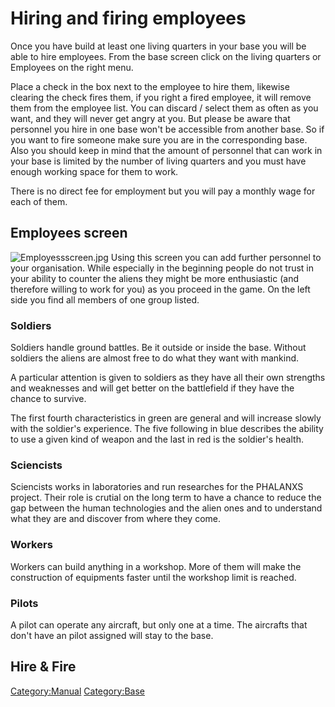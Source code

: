 # Hiring and firing employees

Once you have build at least one living quarters in your base you will
be able to hire employees. From the base screen click on the living
quarters or Employees on the right menu.

Place a check in the box next to the employee to hire them, likewise
clearing the check fires them, if you right a fired employee, it will
remove them from the employee list. You can discard / select them as
often as you want, and they will never get angry at you. But please be
aware that personnel you hire in one base won't be accessible from
another base. So if you want to fire someone make sure you are in the
corresponding base. Also you should keep in mind that the amount of
personnel that can work in your base is limited by the number of living
quarters and you must have enough working space for them to work.

There is no direct fee for employment but you will pay a monthly wage
for each of them.

## Employees screen

![](Employessscreen.jpg "Employessscreen.jpg") Using this screen you can
add further personnel to your organisation. While especially in the
beginning people do not trust in your ability to counter the aliens they
might be more enthusiastic (and therefore willing to work for you) as
you proceed in the game. On the left side you find all members of one
group listed.

### Soldiers

Soldiers handle ground battles. Be it outside or inside the base.
Without soldiers the aliens are almost free to do what they want with
mankind.

A particular attention is given to soldiers as they have all their own
strengths and weaknesses and will get better on the battlefield if they
have the chance to survive.

The first fourth characteristics in green are general and will increase
slowly with the soldier's experience. The five following in blue
describes the ability to use a given kind of weapon and the last in red
is the soldier's health.

### Sciencists

Sciencists works in laboratories and run researches for the PHALANXS
project. Their role is crutial on the long term to have a chance to
reduce the gap between the human technologies and the alien ones and to
understand what they are and discover from where they come.

### Workers

Workers can build anything in a workshop. More of them will make the
construction of equipments faster until the workshop limit is reached.

### Pilots

A pilot can operate any aircraft, but only one at a time. The aircrafts
that don't have an pilot assigned will stay to the base.

## Hire & Fire

[Category:Manual](Category:Manual "wikilink")
[Category:Base](Category:Base "wikilink")